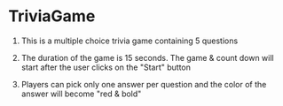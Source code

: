 # TriviaGame

1. This is a multiple choice trivia game containing 5 questions

2. The duration of the game is 15 seconds. The game & count down will start after the user clicks on the "Start" button

3. Players can pick only one answer per question and the color of the answer will become "red & bold"
